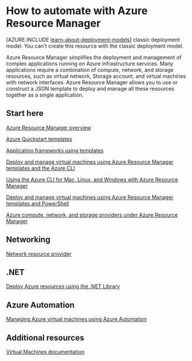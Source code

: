 <properties
	pageTitle="Automate with Azure Resource Manager | Microsoft Azure"
	description="Get links to topics on how to automate the creation and management of Azure virtual machines by using Resource Manager."
	services="virtual-machines"
	documentationCenter=""
	authors="davidmu1"
	manager="timlt"
	editor=""
	tags="azure-resource-manager"/>

<tags
	ms.service="virtual-machines"
	ms.workload="infrastructure-services"
	ms.tgt_pltfrm="na"
	ms.devlang="na"
	ms.topic="index-page"
	ms.date="10/29/2015"
	ms.author="davidmu"/>


# How to automate with Azure Resource Manager

[AZURE.INCLUDE [learn-about-deployment-models](../../includes/learn-about-deployment-models-rm-include.md)] classic deployment model. You can't create this resource with the classic deployment model.

Azure Resource Manager simplifies the deployment and management of complex applications running on Azure infrastructure services. Many applications require a combination of compute, network, and storage resources, such as virtual network, Storage account, and virtual machines with network interfaces. Azure Resource Manager allows you to use or construct a JSON template to deploy and manage all these resources together as a single application.

## Start here

[Azure Resource Manager overview](../resource-group-overview.md)

[Azure Quickstart templates](http://go.microsoft.com/fwlink/p/?linkid=536445&clcid=0x409)

[Application frameworks using templates](virtual-machines-app-frameworks.md)

[Deploy and manage virtual machines using Azure Resource Manager templates and the Azure CLI](http://go.microsoft.com/fwlink/p/?linkid=534868&clcid=0x409)

[Using the Azure CLI for Mac, Linux, and Windows with Azure Resource Manager](xplat-cli-azure-resource-manager.md)

[Deploy and manage virtual machines using Azure Resource Manager templates and PowerShell](virtual-machines-deploy-rmtemplates-powershell.md)

[Azure compute, network, and storage providers under Azure Resource Manager](virtual-machines-azurerm-versus-azuresm.md)


## Networking

[Network resource provider](http://go.microsoft.com/fwlink/p/?linkid=534943&clcid=0x409)

## .NET

[Deploy Azure resources using the .NET Library](virtual-machines-arm-deployment.md)


## Azure Automation

[Managing Azure virtual machines using Azure Automation](automation-manage-virtual-machines.md)

## Additional resources

[Virtual Machines documentation](http://azure.microsoft.com/documentation/services/virtual-machines/)
